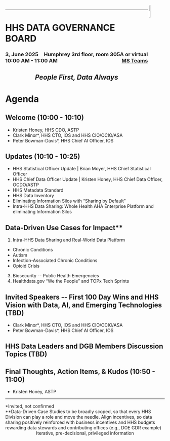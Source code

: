 <img align="right" height="10%" width="10%" src="https://cdo.hhs.gov/resource/1632510840000/footerLogo">

---

# HHS DATA GOVERNANCE BOARD
### <div style="float:left;">3, June 2025</div> <div align="right">Humphrey 3rd floor, room 305A or virtual</div> <div style="float:left;">10:00 AM - 11:00 AM</div> <div align="right">[MS Teams](https://teams.microsoft.com/l/meetup-join/19%3ameeting_OTY5OTgxYjItMmE3Yi00NmRjLWI0MTktY2EyM2E2YWYyOGQ3%40thread.v2/0?context=%7b%22Tid%22%3a%22d58addea-5053-4a80-8499-ba4d944910df%22%2c%22Oid%22%3a%22dbaa49fd-2842-4e1f-a6d4-a05f628ea8ad%22%7d)</div>

## <em><p align="center">People First, Data Always</p></em>

# Agenda
## Welcome (10:00 - 10:10)
- Kristen Honey, HHS CDO, ASTP
- Clark Minor*, HHS CTO, IOS and HHS CIO/OCIO/ASA
- Peter Bowman-Davis*, HHS Chief AI Officer, IOS

## Updates (10:10 - 10:25)
- HHS Statistical Officer Update | Brian Moyer, HHS Chief Statistical Officer
- HHS Chief Data Officer Update | Kristen Honey, HHS Chief Data Officer, OCDO/ASTP
 - HHS Metadata Standard
 - HHS Data Inventory
 - Eliminating Information Silos with “Sharing by Default”
 - Intra-HHS Data Sharing: Whole Health AHA Enterprise Platform and eliminating Information Silos

## Data-Driven Use Cases for Impact**
1. Intra-HHS Data Sharing and Real-World Data Platform
 - Chronic Conditions
  - Autism
  - Infection-Associated Chronic Conditions
  - Opioid Crisis
3. Biosecurity -- Public Health Emergencies
4. Healthdata.gov “We the People” and TOPx Tech Sprints

## Invited Speakers -- First 100 Day Wins and HHS Vision with Data, AI, and Emerging Technologies (TBD)
- Clark Minor*, HHS CTO, IOS and HHS CIO/OCIO/ASA
- Peter Bowman-Davis*, HHS Chief AI Officer, IOS 

## HHS Data Leaders and DGB Members Discussion Topics (TBD)

## Final Thoughts, Action Items, & Kudos (10:50 - 11:00)
- Kristen Honey, ASTP

---
<div style="float:left;">*Invited, not confirmed</div>
<div style="float:left;">**Data-Driven Case Studies to be broadly scoped, so that every HHS Division can play a role and move the needle.  Align incentives, so data sharing positively reinforced with business incentives and HHS budgets rewarding data stewards and contributing offices (e.g., DOE GDR example)</div>
<br>
<p align="center">Iterative, pre-decisional, privileged information</p>
